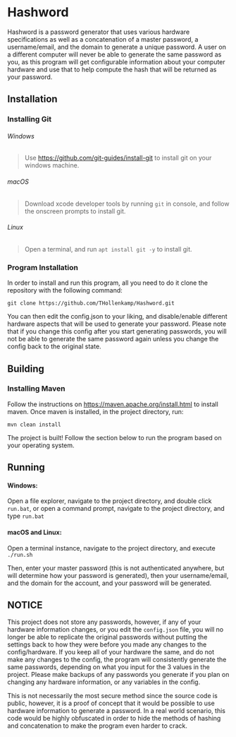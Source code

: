 # Hashword

Hashword is a password generator that uses various hardware specifications as well as a concatenation of a master password, a username/email, and the domain to generate a unique password.
A user on a different computer will never be able to generate the same password as you, as this program will get configurable information about your computer hardware and use that to help compute the hash that will be returned as your password.

## Installation

### Installing Git
###### Windows
> Use https://github.com/git-guides/install-git to install git on your windows machine.
###### macOS
> Download xcode developer tools by running ```git``` in console, and follow the onscreen prompts to install git.
###### Linux
> Open a terminal, and run ```apt install git -y``` to install git.

### Program Installation

In order to install and run this program, all you need to do it clone the repository with the following command:
```
git clone https://github.com/THollenkamp/Hashword.git
```
You can then edit the config.json to your liking, and disable/enable different hardware aspects that will be used to generate your password. Please note that if you change this config after you start generating passwords, you will not be able to generate the same password again unless you change the config back to the original state.

## Building

### Installing Maven
Follow the instructions on https://maven.apache.org/install.html to install maven.
Once maven is installed, in the project directory, run:
```
mvn clean install
```
The project is built! Follow the section below to run the program based on your operating system.

## Running

#### Windows:
Open a file explorer, navigate to the project directory, and double click ```run.bat```, or
open a command prompt, navigate to the project directory, and type ```run.bat```

#### macOS and Linux:
Open a terminal instance, navigate to the project directory, and execute ```./run.sh```

Then, enter your master password (this is not authenticated anywhere, but will determine how your password is generated), then your username/email, and the domain for the account, and your password will be generated.

## NOTICE

This project does not store any passwords, however, if any of your hardware information changes, or you edit the ```config.json``` file,
you will no longer be able to replicate the original passwords without putting the settings back to how they were before you made any changes to the config/hardware. If you keep all of your hardware the same, and do not make any changes to the config, the program will consistently generate the same passwords, depending on what you input for the 3 values in the project. Please make backups of any passwords you generate if you plan on changing any hardware information, or any variables in the config.

This is not necessarily the most secure method since the source code is public, however, it is a proof of concept that it would be possible to use hardware information to generate a password. In a real world scenario, this code would be highly obfuscated in order to hide the methods of hashing and concatenation to make the program even harder to crack.

